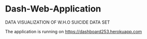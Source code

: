 # Dash-Web-Application

DATA VISUALIZATION OF W.H.O SUICIDE DATA SET 

The application is running on https://dashboard253.herokuapp.com
